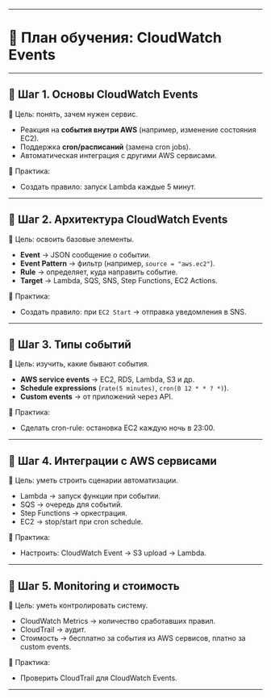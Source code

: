 
---

# 📍 План обучения: CloudWatch Events

---

## 🔹 Шаг 1. Основы CloudWatch Events

🎯 Цель: понять, зачем нужен сервис.

* Реакция на **события внутри AWS** (например, изменение состояния EC2).
* Поддержка **cron/расписаний** (замена cron jobs).
* Автоматическая интеграция с другими AWS сервисами.

📌 Практика:

* Создать правило: запуск Lambda каждые 5 минут.

---

## 🔹 Шаг 2. Архитектура CloudWatch Events

🎯 Цель: освоить базовые элементы.

* **Event** → JSON сообщение о событии.
* **Event Pattern** → фильтр (например, `source = "aws.ec2"`).
* **Rule** → определяет, куда направить событие.
* **Target** → Lambda, SQS, SNS, Step Functions, EC2 Actions.

📌 Практика:

* Создать правило: при `EC2 Start` → отправка уведомления в SNS.

---

## 🔹 Шаг 3. Типы событий

🎯 Цель: изучить, какие бывают события.

* **AWS service events** → EC2, RDS, Lambda, S3 и др.
* **Schedule expressions** (`rate(5 minutes)`, `cron(0 12 * * ? *)`).
* **Custom events** → от приложений через API.

📌 Практика:

* Сделать cron-rule: остановка EC2 каждую ночь в 23:00.

---

## 🔹 Шаг 4. Интеграции с AWS сервисами

🎯 Цель: уметь строить сценарии автоматизации.

* Lambda → запуск функции при событии.
* SQS → очередь для событий.
* Step Functions → оркестрация.
* EC2 → stop/start при cron schedule.

📌 Практика:

* Настроить: CloudWatch Event → S3 upload → Lambda.

---

## 🔹 Шаг 5. Monitoring и стоимость

🎯 Цель: уметь контролировать систему.

* CloudWatch Metrics → количество сработавших правил.
* CloudTrail → аудит.
* Стоимость → бесплатно за события из AWS сервисов, платно за custom events.

📌 Практика:

* Проверить CloudTrail для CloudWatch Events.

---

